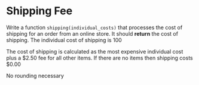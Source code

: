 # Shipping Fee

Write a function `shipping(individual_costs)` that processes the cost of shipping for an order from an online store. 
It should **return** the cost of shipping. The individual cost of shipping is 100

The cost of shipping is calculated as the most expensive individual cost plus a $2.50 fee for all other items.
If there are no items then shipping costs $0.00

No rounding necessary
